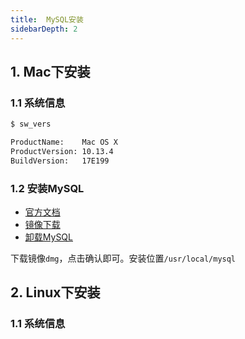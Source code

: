 ```yaml
---
title:  MySQL安装
sidebarDepth: 2
---
```


## 1. Mac下安装

### 1.1 系统信息

```sh
$ sw_vers

ProductName:    Mac OS X
ProductVersion: 10.13.4
BuildVersion:   17E199
```

### 1.2 安装MySQL

* [官方文档](https://dev.mysql.com/doc/refman/5.6/en/osx-installation-pkg.html)
* [镜像下载](https://dev.mysql.com/downloads/mysql/)
* [卸载MySQL](https://community.jaspersoft.com/wiki/uninstall-mysql-mac-os-x)

下载镜像`dmg`，点击确认即可。安装位置`/usr/local/mysql`

## 2. Linux下安装

### 1.1 系统信息

```sh


```